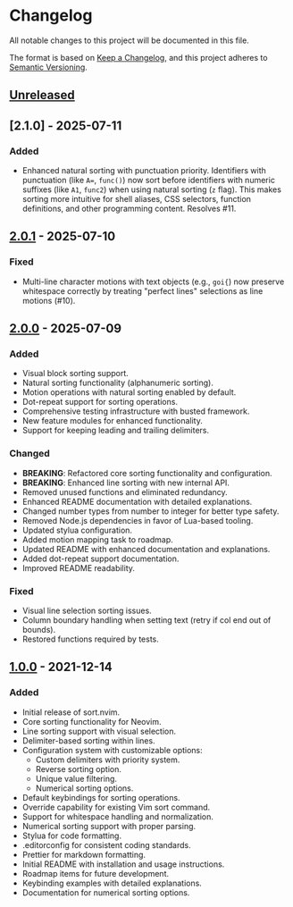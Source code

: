 # Changelog

All notable changes to this project will be documented in this file.

The format is based on [Keep a Changelog](https://keepachangelog.com/en/1.0.0/),
and this project adheres to [Semantic Versioning](https://semver.org/spec/v2.0.0.html).

## [Unreleased]

## [2.1.0] - 2025-07-11

### Added
- Enhanced natural sorting with punctuation priority. Identifiers with punctuation (like `A=`, `func()`) now sort before identifiers with numeric suffixes (like `A1`, `func2`) when using natural sorting (`z` flag). This makes sorting more intuitive for shell aliases, CSS selectors, function definitions, and other programming content. Resolves #11.

## [2.0.1] - 2025-07-10

### Fixed
- Multi-line character motions with text objects (e.g., `goi{`) now preserve whitespace correctly by treating "perfect lines" selections as line motions (#10).

## [2.0.0] - 2025-07-09

### Added
- Visual block sorting support.
- Natural sorting functionality (alphanumeric sorting).
- Motion operations with natural sorting enabled by default.
- Dot-repeat support for sorting operations.
- Comprehensive testing infrastructure with busted framework.
- New feature modules for enhanced functionality.
- Support for keeping leading and trailing delimiters.

### Changed
- **BREAKING**: Refactored core sorting functionality and configuration.
- **BREAKING**: Enhanced line sorting with new internal API.
- Removed unused functions and eliminated redundancy.
- Enhanced README documentation with detailed explanations.
- Changed number types from number to integer for better type safety.
- Removed Node.js dependencies in favor of Lua-based tooling.
- Updated stylua configuration.
- Added motion mapping task to roadmap.
- Updated README with enhanced documentation and explanations.
- Added dot-repeat support documentation.
- Improved README readability.

### Fixed
- Visual line selection sorting issues.
- Column boundary handling when setting text (retry if col end out of bounds).
- Restored functions required by tests.

## [1.0.0] - 2021-12-14

### Added
- Initial release of sort.nvim.
- Core sorting functionality for Neovim.
- Line sorting support with visual selection.
- Delimiter-based sorting within lines.
- Configuration system with customizable options:
  - Custom delimiters with priority system.
  - Reverse sorting option.
  - Unique value filtering.
  - Numerical sorting options.
- Default keybindings for sorting operations.
- Override capability for existing Vim sort command.
- Support for whitespace handling and normalization.
- Numerical sorting support with proper parsing.
- Stylua for code formatting.
- .editorconfig for consistent coding standards.
- Prettier for markdown formatting.
- Initial README with installation and usage instructions.
- Roadmap items for future development.
- Keybinding examples with detailed explanations.
- Documentation for numerical sorting options.

[Unreleased]: https://github.com/sQVe/sort.nvim/compare/v2.0.1...HEAD
[2.0.1]: https://github.com/sQVe/sort.nvim/compare/v2.0.0...v2.0.1
[2.0.0]: https://github.com/sQVe/sort.nvim/compare/v1.0.0...v2.0.0
[1.0.0]: https://github.com/sQVe/sort.nvim/releases/tag/v1.0.0
